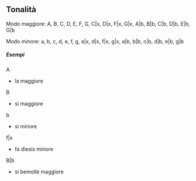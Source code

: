 <jointfile>

## Tonalità
Modo maggiore: A, B, C, D, E, F, G, C|x, D|x, F|x, G|x, A|b, B|b, C|b, D|b, E|b, G|b

Modo minore: a, b, c, d, e, f, g, a|x, d|x, f|x, g|x, a|b, b|b, c|b, d|b, e|b, g|b



##### Esempi

A

- la maggiore

B

- si maggiore

b

- si minore

f|x

- fa diesis minore

B|b

- si bemolle maggiore
